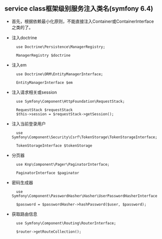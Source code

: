## service class框架级别服务注入类名(symfony 6.4)
- 首先，根据依赖最小化原则，不能直接注入Container或ContainerInterface之类的了。
- 注入doctrine

		use Doctrine\Persistence\ManagerRegistry;

		ManagerRegistry $doctrine
- 注入em

		use Doctrine\ORM\EntityManagerInterface;
		
		EntityManagerInterface $em
- 注入请求相关或session

		use Symfony\Component\HttpFoundation\RequestStack;
		
		RequestStack $requestStack
		$this->session = $requestStack->getSession();

- 注入当前登录用户

		use Symfony\Component\Security\Csrf\TokenStorage\TokenStorageInterface;
		
		TokenStorageInterface $tokenStorage
- 分页器

		use Knp\Component\Pager\PaginatorInterface;

		PaginatorInterface $paginator
- 密码生成器

		use Symfony\Component\PasswordHasher\Hasher\UserPasswordHasherInterface;
				
		$password = $passwordHasher->hashPassword($user, $password);
- 获取路由信息

		use Symfony\Component\Routing\RouterInterface;
		
		$router->getRouteCollection();

